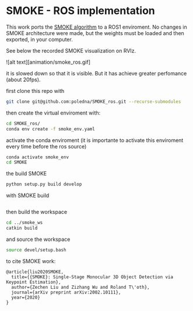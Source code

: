 # SMOKE - ROS implementation 

This work ports the [SMOKE algorithm](https://github.com/lzccccc/SMOKE) to a ROS1 enviroment.
No changes in SMOKE architecture were made, but the weights must be loaded and then exported, in your computer.

See below the recorded SMOKE visualization on RVIz.
 
![alt text][animation/smoke_ros.gif]

it is slowed down so that it is visible. But it has achieve greater perfomance (about 20fps).

first clone this repo with 
```bash
git clone git@github.com:poledna/SMOKE_ros.git --recurse-submodules
```
then create the virtual enviroment with:
```bash 
cd SMOKE_ros/
conda env create -f smoke_env.yaml
```
activate the conda enviroment (it is importante to activate this enviroment every time before the ros source)
```bash 
conda activate smoke_env
cd SMOKE
```
the build SMOKE
```bash 
python setup.py build develop
```
with SMOKE build 


```bash 
```


then build the workspace

```bash
cd ../smoke_ws
catkin build 
```
and source the workspace
```bash 
source devel/setup.bash
```



to cite SMOKE work:
```
@article{liu2020SMOKE,
  title={{SMOKE}: Single-Stage Monocular 3D Object Detection via Keypoint Estimation},
  author={Zechen Liu and Zizhang Wu and Roland T\'oth},
  journal={arXiv preprint arXiv:2002.10111},
  year={2020}
}
```

